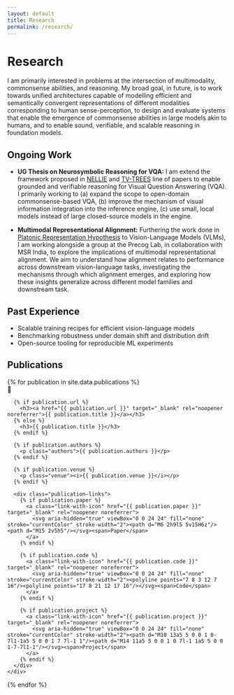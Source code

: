 ```yaml
---
layout: default
title: Research
permalink: /research/
---
```


# Research
<div class="section">
  <p>
    I am primarily interested in problems at the intersection of multimodality, commonsense abilities, and reasoning. My broad goal, in future, is to work towards unified architectures capable of modelling efficient and semantically convergent representations of different modalities corresponding to human sense-perception, to design and evaluate systems that enable the emergence of commonsense abilities in large models akin to humans, and to enable sound, verifiable, and scalable reasoning in foundation models.
  </p>
</div>

<div class="section">
  <h2>Ongoing Work</h2>
  <ul class="research-list">
    <li><p><b>UG Thesis on Neurosymbolic Reasoning for VQA:</b> I am extend the framework proposed in <a href="">NELLIE</a> and <a href="">TV-TREES</a> line of papers to enable grounded and verifiable reasoning for Visual Question Answering (VQA). I primarily working to (a) expand the scope to open-domain commonsense-based VQA, (b) improve the mechanism of visual information integration into the inference engine, (c) use small, local models instead of large closed-source models in the engine.</p></li>
    <li><p><b>Multimodal Representational Alignment:</b> Furthering the work done in <a href="https://arxiv.org/pdf/2405.07987" target="_blank">Platonic Representation Hypothesis</a> to Vision-Language Models (VLMs), I am working alongside a group at the Precog Lab, in collaboration with MSR India, to explore the implications of multimodal representational alignment. We aim to understand how alignment relates to performance across downstream vision-language tasks, investigating the mechanisms through which alignment emerges, and exploring how these insights generalize across different model families and downstream task. </p></li>
  </ul>
</div>

<div class="section">
  <h2>Past Experience</h2>
  <ul class="research-list">
    <li>Scalable training recipes for efficient vision-language models</li>
    <li>Benchmarking robustness under domain shift and distribution drift</li>
    <li>Open-source tooling for reproducible ML experiments</li>
  </ul>
</div>

<div class="section">
  <h2>Publications</h2>
  {% for publication in site.data.publications %}
  <div class="publication">
    <div class="publication-icon">📄</div>
    <div class="publication-content">
      
      {% if publication.url %}
        <h3><a href="{{ publication.url }}" target="_blank" rel="noopener noreferrer">{{ publication.title }}</a></h3>
      {% else %}
        <h3>{{ publication.title }}</h3>
      {% endif %}
      
      {% if publication.authors %}
        <p class="authors">{{ publication.authors }}</p>
      {% endif %}
      
      {% if publication.venue %}
        <p class="venue"><i>{{ publication.venue }}</i></p>
      {% endif %}
      
      <div class="publication-links">
        {% if publication.paper %}
          <a class="link-with-icon" href="{{ publication.paper }}" target="_blank" rel="noopener noreferrer">
            <svg aria-hidden="true" viewBox="0 0 24 24" fill="none" stroke="currentColor" stroke-width="2"><path d="M6 2h9l5 5v15H6z"/><path d="M15 2v5h5"/></svg><span>Paper</span>
          </a>
        {% endif %}
        
        {% if publication.code %}
          <a class="link-with-icon" href="{{ publication.code }}" target="_blank" rel="noopener noreferrer">
            <svg aria-hidden="true" viewBox="0 0 24 24" fill="none" stroke="currentColor" stroke-width="2"><polyline points="7 8 3 12 7 16"/><polyline points="17 8 21 12 17 16"/></svg><span>Code</span>
          </a>
        {% endif %}
        
        {% if publication.project %}
          <a class="link-with-icon" href="{{ publication.project }}" target="_blank" rel="noopener noreferrer">
            <svg aria-hidden="true" viewBox="0 0 24 24" fill="none" stroke="currentColor" stroke-width="2"><path d="M10 13a5 5 0 0 1 0-7l1-1a5 5 0 0 1 7 7l-1 1"/><path d="M14 11a5 5 0 0 1 0 7l-1 1a5 5 0 0 1-7-7l1-1"/></svg><span>Project</span>
          </a>
        {% endif %}
      </div>
    </div>
  </div>
  {% endfor %}
</div>